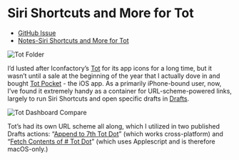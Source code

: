 # Siri Shortcuts and More for Tot
- [GitHub Issue](https://github.com/extratone/bilge/issues/314)
- [Notes-Siri Shortcuts and More for Tot](drafts://open?uuid=E6D127B8-B5CE-45F5-8D6A-0BC5CE12A149)

![Tot Folder](https://user-images.githubusercontent.com/43663476/159338345-8ea492b1-de57-4b41-8461-3655c35be400.png)

I’d lusted after Iconfactory’s [Tot](https://tot.rocks) for its app icons for a long time, but it wasn’t until a sale at the beginning of the year that I actually dove in and bought [Tot Pocket](https://apps.apple.com/us/app/tot-pocket/id1498235191) - the iOS app. As a primarily iPhone-bound user, now, I’ve found it extremely handy as a container for URL-scheme-powered links, largely to run Siri Shortcuts and open specific drafts in [Drafts](https://apps.apple.com/us/app/drafts/id1435957248).

![Tot Dashboard Compare](https://user-images.githubusercontent.com/43663476/160951975-ebc1cc18-3a90-4372-988b-779d69deed28.png)

Tot’s had its own URL scheme all along, which I utilized in two published Drafts actions: “[Append to 7th Tot Dot](https://actions.getdrafts.com/a/1uL)” (which works cross-platform) and “[Fetch Contents of # Tot Dot](https://actions.getdrafts.com/a/1ub)” (which uses Applescript and is therefore macOS-only.)